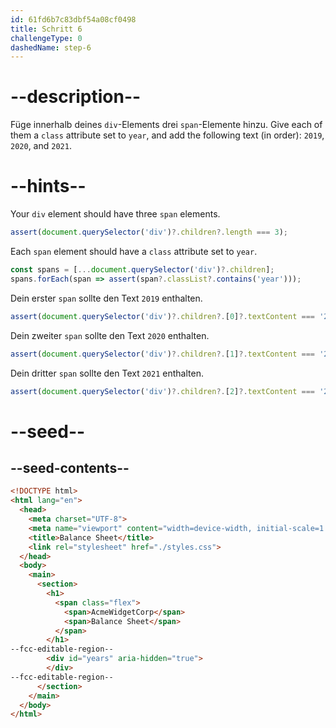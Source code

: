 ```yaml
---
id: 61fd6b7c83dbf54a08cf0498
title: Schritt 6
challengeType: 0
dashedName: step-6
---
```


# --description--

Füge innerhalb deines `div`-Elements drei `span`-Elemente hinzu. Give each of them a `class` attribute set to `year`, and add the following text (in order): `2019`, `2020`, and `2021`.

# --hints--

Your `div` element should have three `span` elements.

```js
assert(document.querySelector('div')?.children?.length === 3);
```

Each `span` element should have a `class` attribute set to `year`.

```js
const spans = [...document.querySelector('div')?.children];
spans.forEach(span => assert(span?.classList?.contains('year')));
```

Dein erster `span` sollte den Text `2019` enthalten.

```js
assert(document.querySelector('div')?.children?.[0]?.textContent === '2019');
```

Dein zweiter `span` sollte den Text `2020` enthalten.

```js
assert(document.querySelector('div')?.children?.[1]?.textContent === '2020');
```

Dein dritter `span` sollte den Text `2021` enthalten.

```js
assert(document.querySelector('div')?.children?.[2]?.textContent === '2021');
```

# --seed--

## --seed-contents--

```html
<!DOCTYPE html>
<html lang="en">
  <head>
    <meta charset="UTF-8">
    <meta name="viewport" content="width=device-width, initial-scale=1.0">
    <title>Balance Sheet</title>
    <link rel="stylesheet" href="./styles.css">
  </head>
  <body>
    <main>
      <section>
        <h1>
          <span class="flex">
            <span>AcmeWidgetCorp</span>
            <span>Balance Sheet</span>
          </span>
        </h1>
--fcc-editable-region--
        <div id="years" aria-hidden="true">
        </div>
--fcc-editable-region--
      </section>
    </main>
  </body>
</html>
```

```css

```
